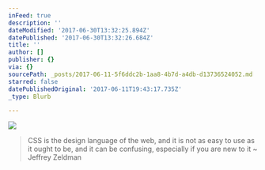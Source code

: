 ```yaml
---
inFeed: true
description: ''
dateModified: '2017-06-30T13:32:25.894Z'
datePublished: '2017-06-30T13:32:26.684Z'
title: ''
author: []
publisher: {}
via: {}
sourcePath: _posts/2017-06-11-5f6ddc2b-1aa8-4b7d-a4db-d13736524052.md
starred: false
datePublishedOriginal: '2017-06-11T19:43:17.735Z'
_type: Blurb

---
```

![](https://the-grid-user-content.s3-us-west-2.amazonaws.com/79c0e9d0-92a4-4e76-afcc-1826fd0dcb49.jpg)

> CSS is the design language of the web, and it is not as easy to use as it ought to be, and it can be confusing, especially if you are new to it ~ Jeffrey Zeldman